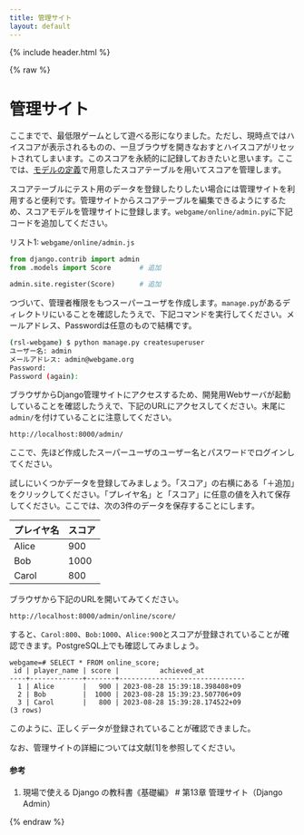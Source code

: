 ```yaml
---
title: 管理サイト
layout: default
---
```


{% include header.html %}

{% raw %}

# 管理サイト

ここまでで、最低限ゲームとして遊べる形になりました。ただし、現時点ではハイスコアが表示されるものの、一旦ブラウザを開きなおすとハイスコアがリセットされてしまいます。このスコアを永続的に記録しておきたいと思います。ここでは、[モデルの定義](11.md)で用意したスコアテーブルを用いてスコアを管理します。

スコアテーブルにテスト用のデータを登録したりしたい場合には管理サイトを利用すると便利です。管理サイトからスコアテーブルを編集できるようにするため、スコアモデルを管理サイトに登録します。`webgame/online/admin.py`に下記コードを追加してください。

リスト1: `webgame/online/admin.js`
```py
from django.contrib import admin
from .models import Score       # 追加

admin.site.register(Score)      # 追加
```

つづいて、管理者権限をもつスーパーユーザを作成します。`manage.py`があるディレクトリにいることを確認したうえで、下記コマンドを実行してください。メールアドレス、Passwordは任意のもので結構です。

```bash
(rsl-webgame) $ python manage.py createsuperuser
ユーザー名: admin
メールアドレス: admin@webgame.org
Password: 
Password (again):
```

ブラウザからDjango管理サイトにアクセスするため、開発用Webサーバが起動していることを確認したうえで、下記のURLにアクセスしてください。末尾に`admin/`を付けていることに注意してください。

`http://localhost:8000/admin/`

ここで、先ほど作成したスーパーユーザのユーザー名とパスワードでログインしてください。

試しにいくつかデータを登録してみましょう。「スコア」の右横にある「＋追加」をクリックしてください。「プレイヤ名」と「スコア」に任意の値を入れて保存してください。ここでは、次の3件のデータを保存することにします。

<table class="table">
 <thead class="thead-dark">
  <tr>
   <th scope="col">プレイヤ名</th>
   <th scope="col">スコア</th>
  </tr>
 </thead>
 <tbody class="">
  <tr>
   <td>Alice</td>
   <td>900</td>
  </tr>
  <tr>
   <td>Bob</td>
   <td>1000</td>
  </tr>
  <tr>
   <td>Carol</td>
   <td>800</td>
  </tr>
 </tbody>
</table>


ブラウザから下記のURLを開いてみてください。

`http://localhost:8000/admin/online/score/`

すると、`Carol:800`、`Bob:1000`、`Alice:900`とスコアが登録されていることが確認できます。PostgreSQL上でも確認してみましょう。

```pgsql
webgame=# SELECT * FROM online_score;
 id | player_name | score |          achieved_at
----+-------------+-------+-------------------------------
  1 | Alice       |   900 | 2023-08-28 15:39:18.398408+09
  2 | Bob         |  1000 | 2023-08-28 15:39:23.507706+09
  3 | Carol       |   800 | 2023-08-28 15:39:28.174522+09
(3 rows)
```

このように、正しくデータが登録されていることが確認できました。

なお、管理サイトの詳細については文献[1]を参照してください。

#### 参考
1. 現場で使える Django の教科書《基礎編》 # 第13章 管理サイト（Django Admin）

{% endraw %}
